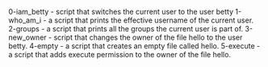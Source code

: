 0-iam_betty - script that switches the current user to the user betty
1-who_am_i - a script that prints the effective username of the current user.
2-groups - a script that prints all the groups the current user is part of.
3-new_owner -  script that changes the owner of the file hello to the user betty.
4-empty - a script that creates an empty file called hello.
5-execute - a script that adds execute permission to the owner of the file hello.
